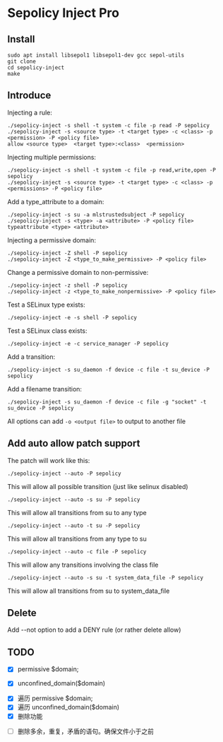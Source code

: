 # Sepolicy Inject Pro

## Install

	sudo apt install libsepol1 libsepol1-dev gcc sepol-utils
	git clone 
	cd sepolicy-inject
	make

## Introduce

Injecting a rule:

	./sepolicy-inject -s shell -t system -c file -p read -P sepolicy
	./sepolicy-inject -s <source type> -t <target type> -c <class> -p <permission> -P <policy file>
	allow <source type>  <target type>:<class>  <permission>

Injecting multiple permissions:

	./sepolicy-inject -s shell -t system -c file -p read,write,open -P sepolicy
	./sepolicy-inject -s <source type> -t <target type> -c <class> -p <permissions> -P <policy file>

Add a type_attribute to a domain:

	./sepolicy-inject -s su -a mlstrustedsubject -P sepolicy
	./sepolicy-inject -s <type> -a <attribute> -P <policy file>
	typeattribute <type> <attribute>

Injecting a permissive domain:

	./sepolicy-inject -Z shell -P sepolicy
	./sepolicy-inject -Z <type_to_make_permissive> -P <policy file>

Change a permissive domain to non-permissive:

	./sepolicy-inject -z shell -P sepolicy 
	./sepolicy-inject -z <type_to_make_nonpermissive> -P <policy file>

Test a SELinux type exists:

	./sepolicy-inject -e -s shell -P sepolicy 

Test a SELinux class exists:

	./sepolicy-inject -e -c service_manager -P sepolicy 

Add a transition:

	./sepolicy-inject -s su_daemon -f device -c file -t su_device -P sepolicy

Add a filename transition:

	./sepolicy-inject -s su_daemon -f device -c file -g "socket" -t su_device -P sepolicy

All options can add `-o <output file>` to output to another file

## Add auto allow patch support
The patch will work like this:

	./sepolicy-inject --auto -P sepolicy

This will allow all possible transition (just like selinux disabled)

	./sepolicy-inject --auto -s su -P sepolicy

This will allow all transitions from su to any type

	./sepolicy-inject --auto -t su -P sepolicy

This will allow all transitions from any type to su

	./sepolicy-inject --auto -c file -P sepolicy

This will allow any transitions involving the class file

	./sepolicy-inject --auto -s su -t system_data_file -P sepolicy
	
This will allow all transitions from su to system_data_file

## Delete

Add --not option to add a DENY rule (or rather delete allow)


## TODO

- [x] permissive $domain;
<!-- ./sepolicy-inject -Z shell -P sepolicy -->
- [x] unconfined_domain($domain)  
<!-- typeattribute <type>domain <attribute>unconfined？？ -->
<!-- typeattribute $1 mlstrustedsubject;   
	typeattribute $1 unconfineddomain;    -->
- [x] 遍历 permissive $domain;
- [x] 遍历 unconfined_domain($domain)  
- [x] 删除功能
<!-- Add --not option to add a DENY rule (or rather delete allow) -->
- [ ] 删除多余，重复，矛盾的语句。确保文件小于之前